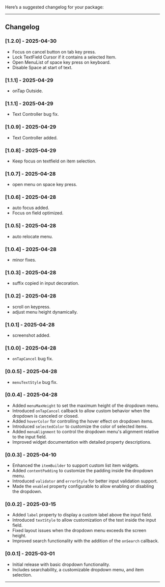 Here’s a suggested changelog for your package:

---

## Changelog

### [1.2.0] - 2025-04-30
- Focus on cancel button on tab key press.
- Lock TextField Cursor if it contains a selected Item.
- Open MenuList of space key press on keyboard.
- Disable Space at start of text.

### [1.1.1] - 2025-04-29
- onTap Outside.

### [1.1.1] - 2025-04-29
- Text Controller bug fix.

### [1.0.9] - 2025-04-29
- Text Controller added.

### [1.0.8] - 2025-04-29
- Keep focus on textfield on item selection.

### [1.0.7] - 2025-04-28
- open menu on space key press.

### [1.0.6] - 2025-04-28
- auto focus added.
- Focus on field optimized.

### [1.0.5] - 2025-04-28
- auto relocate menu.

### [1.0.4] - 2025-04-28
- minor fixes.

### [1.0.3] - 2025-04-28
- suffix copied in input decoration.

### [1.0.2] - 2025-04-28
- scroll on keypress.
- adjust menu height dynamically.

### [1.0.1] - 2025-04-28
- screenshot added.

### [1.0.0] - 2025-04-28
- `onTapCancel` bug fix.

### [0.0.5] - 2025-04-28
- `menuTextStyle` bug fix.

### [0.0.4] - 2025-04-28
- Added `menuMaxHeight` to set the maximum height of the dropdown menu.
- Introduced `onTapCancel` callback to allow custom behavior when the dropdown is canceled or closed.
- Added `hoverColor` for controlling the hover effect on dropdown items.
- Introduced `selectedColor` to customize the color of selected items.
- Added `menuAlignment` to control the dropdown menu's alignment relative to the input field.
- Improved widget documentation with detailed property descriptions.

### [0.0.3] - 2025-04-10
- Enhanced the `itemBuilder` to support custom list item widgets.
- Added `contentPadding` to customize the padding inside the dropdown menu.
- Introduced `validator` and `errorStyle` for better input validation support.
- Made the `enabled` property configurable to allow enabling or disabling the dropdown.

### [0.0.2] - 2025-03-15
- Added `label` property to display a custom label above the input field.
- Introduced `textStyle` to allow customization of the text inside the input field.
- Fixed layout issues when the dropdown menu exceeds the screen height.
- Improved search functionality with the addition of the `onSearch` callback.

### [0.0.1] - 2025-03-01
- Initial release with basic dropdown functionality.
- Includes searchability, a customizable dropdown menu, and item selection.

---
